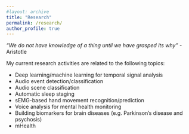 ```yaml
---
#layout: archive
title: "Research"
permalink: /research/
author_profile: true
---
```

_“We do not have knowledge of a thing until we have grasped its why”_ - Aristotle

My current research activities are related to the following topics:

* Deep learning/machine learning for temporal signal analysis
* Audio event detection/classification
* Audio scene classification
* Automatic sleep staging
* sEMG-based hand movement recognition/prediction
* Voice analysis for mental health monitoring
* Building biomarkers for brain diseases (e.g. Parkinson’s disease and psychosis)
* mHealth
